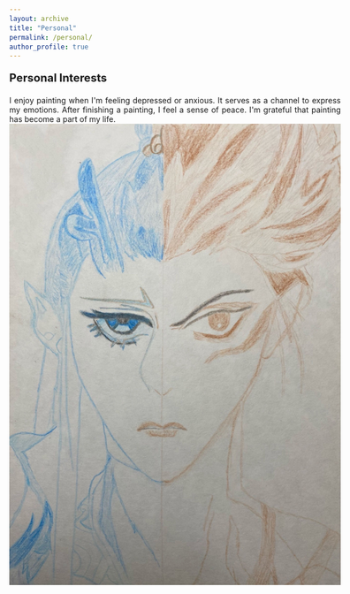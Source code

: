 ```yaml
---
layout: archive
title: "Personal"
permalink: /personal/
author_profile: true
---
```


<p style="font-size: 20px; font-weight: bold;">Personal Interests</p>



<div style='width: 600px;'>
  <div style='text-align: justify;'> 
    I enjoy painting when I'm feeling depressed or anxious. It serves as a channel to express my emotions. After finishing a painting, I feel a sense of peace. I'm grateful that painting has become a part of my life.
  </div>
  <div style='text-align: left;'>
    <img src='/images/paint_1.png' style='width: 600px; height: auto; display: block;' alt='meitu membership user'>
  </div>
</div>
